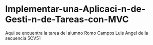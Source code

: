 # Implementar-una-Aplicaci-n-de-Gesti-n-de-Tareas-con-MVC
Aqui se encuentra la tarea del alumno Romo Campos Luis Angel de la secuencia 5CV51
